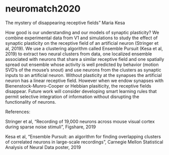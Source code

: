 # neuromatch2020

The mystery of disappearing receptive fields”
Maria Kesa

How good is our understanding and our models of synaptic plasticity? We combine experimental data from V1 and simulations to study the effect of synaptic plasticity on the receptive field of an artificial neuron (Stringer et al, 2019). We use a clustering algorithm called Ensemble Pursuit (Kesa et al, 2019) to extract two neural clusters from data, one localized ensemble associated with neurons that share a similar receptive field and one spatially spread out ensemble whose activity is well predicted by behavior (motion SVD’s of the mouse’s snout) and use neurons from the clusters as synaptic inputs to an artificial neuron.  Without plasticity at the synapses the artificial neuron has a linear receptive field. However when we endow synapses with Bienenstock-Munro-Cooper or Hebbian plasiticity, the receptive fields disappear. Future work will consider developing smart learning rules that permit selective integration of information without disrupting the functionality of neurons. 

References:

Stringer et al, 
“Recording of 19,000 neurons across mouse visual cortex during sparse noise stimuli”, Figshare, 2019

Kesa et al, “Ensemble Pursuit: an algorithm for finding overlapping clusters of correlated neurons in large-scale recordings”, Carnegie Mellon Statistical Analysis of Neural Data poster, 2019
